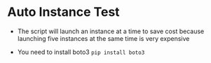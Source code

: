 # Auto Instance Test

* The script will launch an instance at a time to save cost because launching five
instances at the same time is very expensive

* You need to install boto3 `pip install boto3`
